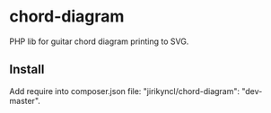# chord-diagram

PHP lib for guitar chord diagram printing to SVG.

## Install

Add require into composer.json file: "jirikyncl/chord-diagram": "dev-master".
